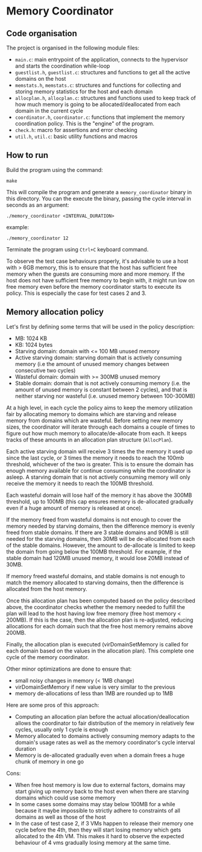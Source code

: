 # Memory Coordinator

## Code organisation

The project is organised in the following module files:
- `main.c`: main entrypoint of the application, connects to the hypervisor and starts the coordination while-loop
- `guestlist.h`, `guestlist.c`: structures and functions to get all the active domains on the host
- `memstats.h`, `memstats.c`: structures and functions for collecting and storing memory statistics for the host and each domain
- `allocplan.h`, `allocplan.c`: structures and functions used to keep track of how much memory is going to be allocated/deallocated from each domain in the current cycle
- `coordinator.h`, `coordinator.c`: functions that implement the memory coordination policy. This is the "engine" of the program.
- `check.h`: macro for assertions and error checking
- `util.h`, `util.c`: basic utility functions and macros

## How to run

Build the program using the command:

```
make
```

This will compile the program and generate a `memory_coordinator` binary in this directory.
You can the execute the binary, passing the cycle interval in seconds as an argument:

```
./memory_coordinator <INTERVAL_DURATION>
```
example: 
```
./memory_coordinator 12
```

Terminate the program using `Ctrl+C` keyboard command.

To observe the test case behaviours properly, it's advisable to use a host
with > 6GB memory, this is to ensure that the host has sufficient free memory
when the guests are consuming more and more memory. If the host does not
have sufficient free memory to begin with, it might run low on free memory
even before the memory coordinator starts to execute its policy. This is
especially the case for test cases 2 and 3.

## Memory allocation policy

Let's first by defining some terms that will be used in the policy description:

- MB: 1024 KB
- KB: 1024 bytes
- Starving domain: domain with <= 100 MB unused memory
- Active starving domain: starving domain that is actively consuming memory 
(i.e the amount of unused memory changes between consecutive two cycles)
- Wasteful domain: domain with >= 300MB unused memory
- Stable domain: domain that is not actively consuming memory
(i.e. the amount of unused memory is constant between 2 cycles),
and that is neither starving nor wasteful (i.e. unused memory between 100-300MB)

At a high level, in each cycle the policy aims to keep the memory utilization fair by allocating memory to domains
which are starving and release memory from domains which are wasteful. Before setting new memory sizes, the coordinator will iterate through each domains a couple of times to figure out how much
memory to allocate/de-allocate from each. It keeps tracks of these amounts in an allocation plan
structure (`AllocPlan`).

Each active starving domain will receive 3 times the the memory it used up since the last cycle, or 3 times the memory it needs to reach the 100mb threshold, whichever of the two is greater. This is to ensure the domain has enough memory available for continue consuming
while the coordinator is asleep. A starving domain that is not actively consuming memory will only
receive the memory it needs to reach the 100MB threshold.

Each wasteful domain will lose half of the memory it has above the 300MB threshold, up to 100MB (this cap ensures memory is de-allocated gradually even if a huge amount of memory is released at once).

If the memory freed from wasteful domains is not enough to cover the memory needed by starving domains,
then the difference memory is evenly freed from stable domains. If there are 3 stable domains
and 90MB is still needed for the starving domains, then 30MB will be de-allocated from each of the stable domains. However, the amount to de-allocate is limited to keep the domain from going below the 100MB threshold. For example, if the stable domain had 120MB unused memory, it would lose 20MB
instead of 30MB.

If memory freed wasteful domains, and stable domains is not enough to match the memory allocated to starving domains,
then the difference is allocated from the host memory.

Once this allocation plan has been computed based on the policy described above, the coordinator checks whether
the memory needed to fulfill the plan will lead to the host having low free memory (free host memory < 200MB). If
this is the case, then the allocation plan is re-adjusted, reducing allocations for each domain such that the
free host memory remains above 200MB.

Finally, the allocation plan is executed (virDomainSetMemory is called for each domain based on the values in
the allocation plan). This complete one cycle of the memory coordinator.

Other minor optimizations are done to ensure that:
- small noisy changes in memory (< 1MB change)
- virDomainSetMemory if new value is very similar to the previous
- memory de-allocations of less than 1MB are rounded up to 1MB

Here are some pros of this approach:
- Computing an allocation plan before the actual allocation/deallocation allows the coordinator
to fair distribution of the memory in relatively few cycles, usually only 1 cycle is enough
- Memory allocated to domains actively consuming memory adapts to the domain's usage rates
as well as the memory coordinator's cycle interval duration
- Memory is de-allocated gradually even when a domain frees a huge chunk of memory in one go

Cons:
- When free host memory is low due to external factors, domains may start giving up memory back
to the host even when there are starving domains which could use some memory
- In some cases some domains may stay below 100MB for a while because it maybe impossible
to strictly adhere to constraints of all domains as well as those of the host
- In the case of test case 2, if 3 VMs happen to release their memory one cycle before the 4th, then they will start losing memory which gets allocated to the 4th VM. This makes it hard to observe the expected behaviour of 4 vms gradually losing memory at the same time.
